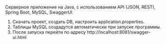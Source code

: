 Серверное приложение на Java, с использованием API (JSON, REST), Spring Boot, MySQL, SwaggerUI.
1. Скачать проект, создать DB, настроить application.properties.
2. Таблицы MySQL создадутся автоматически при запуске программы.
3. После запуска перейти по адресу http://localhost:8081/swagger-ui.html
